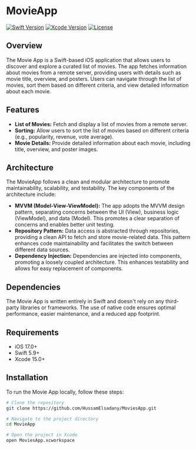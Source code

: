 # MovieApp

[![Swift Version](https://img.shields.io/badge/Swift-5.9-brightgreen.svg)](https://swift.org) [![Xcode Version](https://img.shields.io/badge/Xcode-15-brightgreen.svg)](https://developer.apple.com/xcode/) [![License](https://img.shields.io/badge/License-MIT-brightgreen.svg)](LICENSE)

## Overview

The Movie App is a Swift-based iOS application that allows users to discover and explore a curated list of movies. The app fetches information about movies from a remote server, providing users with details such as movie title, overview, and posters. Users can navigate through the list of movies, sort them based on different criteria, and view detailed information about each movie.

## Features

- **List of Movies:** Fetch and display a list of movies from a remote server.
- **Sorting:** Allow users to sort the list of movies based on different criteria (e.g., popularity, revenue, vote average).
- **Movie Details:** Provide detailed information about each movie, including title, overview, and poster images.

## Architecture 
The MovieApp follows a clean and modular architecture to promote maintainability, scalability, and testability. The key components of the architecture include: 
-  **MVVM (Model-View-ViewModel):** The app adopts the MVVM design pattern, separating concerns between the UI (View), business logic (ViewModel), and data (Model). This promotes a clear separation of concerns and enables better unit testing. 
-  **Repository Pattern:** Data access is abstracted through repositories, providing a clean API to fetch and store movie-related data. This pattern enhances code maintainability and facilitates the switch between different data sources. 
-  **Dependency Injection:** Dependencies are injected into components, promoting a loosely coupled architecture. This enhances testability and allows for easy replacement of components.

## Dependencies 
The Movie App is written entirely in Swift and doesn't rely on any third-party libraries or frameworks. The use of native code ensures optimal performance, easier maintenance, and a reduced app footprint.

## Requirements

- iOS 17.0+
- Swift 5.9+
- Xcode 15.0+

## Installation

To run the Movie App locally, follow these steps:

```bash
# Clone the repository
git clone https://github.com/HussamElsadany/MoviesApp.git

# Navigate to the project directory
cd MovieApp

# Open the project in Xcode
open MoviesApp.xcworkspace
